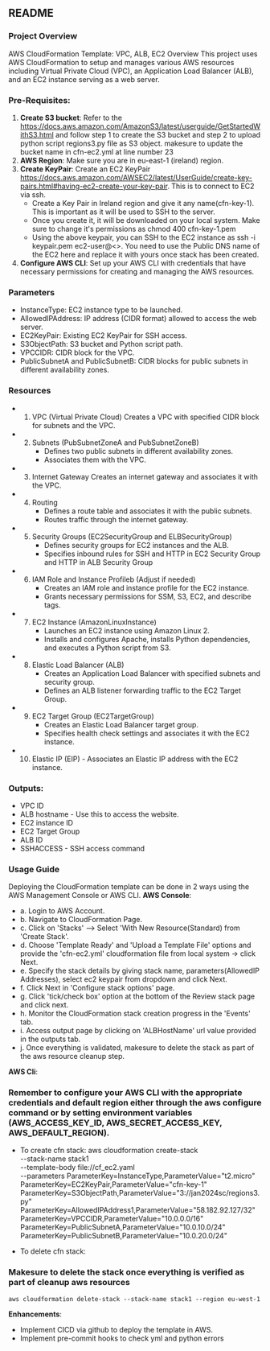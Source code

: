 ## README

### Project Overview
AWS CloudFormation Template: VPC, ALB, EC2
Overview
This project uses AWS CloudFormation to setup and manages various AWS resources including Virtual Private Cloud (VPC), an Application Load Balancer (ALB), and an EC2 instance serving as a web server.

###  Pre-Requisites:
1. **Create S3 bucket**: Refer to the https://docs.aws.amazon.com/AmazonS3/latest/userguide/GetStartedWithS3.html and follow step 1 to create the S3 bucket and step 2 to upload python script regions3.py file as S3 object. makesure to update the bucket name in cfn-ec2.yml at line number 23
2. **AWS Region**: Make sure you are in eu-east-1 (ireland) region.
3. **Create KeyPair**: Create an EC2 KeyPair https://docs.aws.amazon.com/AWSEC2/latest/UserGuide/create-key-pairs.html#having-ec2-create-your-key-pair. This is to connect to EC2 via ssh.
   - Create a Key Pair in Ireland region and give it any name(cfn-key-1). This is important as it will be used to SSH to the server.
   - Once you create it, it will be downloaded on your local system. Make sure to change it's permissions as chmod 400 cfn-key-1.pem
   - Using the above keypair, you can SSH to the EC2 instance as ssh -i keypair.pem ec2-user@<<publicDNS name>>. You need to use the Public DNS name of the EC2 here and replace it with yours once stack has been created.
4. **Configure AWS CLI**: Set up your AWS CLI with credentials that have necessary permissions for creating and managing the AWS resources.

###  Parameters
   - InstanceType: EC2 instance type to be launched.
   - AllowedIPAddress: IP address (CIDR format) allowed to access the web server.
   - EC2KeyPair: Existing EC2 KeyPair for SSH access.
   - S3ObjectPath: S3 bucket and Python script path.
   - VPCCIDR: CIDR block for the VPC.
   - PublicSubnetA and PublicSubnetB: CIDR blocks for public subnets in different availability zones.

### Resources
   - 1. VPC (Virtual Private Cloud)
        Creates a VPC with specified CIDR block for subnets and the VPC.
   - 2. Subnets (PubSubnetZoneA and PubSubnetZoneB)
        - Defines two public subnets in different availability zones.
        - Associates them with the VPC.
   - 3. Internet Gateway
        Creates an internet gateway and associates it with the VPC.
   - 4. Routing
        - Defines a route table and associates it with the public subnets.
        - Routes traffic through the internet gateway.
   - 5. Security Groups (EC2SecurityGroup and ELBSecurityGroup)
        - Defines security groups for EC2 instances and the ALB.
        - Specifies inbound rules for SSH and HTTP in EC2 Security Group and HTTP in ALB Security Group
   - 6. IAM Role and Instance Profileb (Adjust if needed)
        - Creates an IAM role and instance profile for the EC2 instance.
        - Grants necessary permissions for SSM, S3, EC2, and describe tags.
   - 7. EC2 Instance (AmazonLinuxInstance)
        - Launches an EC2 instance using Amazon Linux 2.
        - Installs and configures Apache, installs Python dependencies, and executes a Python script from S3.
   - 8. Elastic Load Balancer (ALB)
        - Creates an Application Load Balancer with specified subnets and security group.
        - Defines an ALB listener forwarding traffic to the EC2 Target Group.
   - 9. EC2 Target Group (EC2TargetGroup)
        - Creates an Elastic Load Balancer target group.
        - Specifies health check settings and associates it with the EC2 instance.
   - 10. Elastic IP (EIP)
    - Associates an Elastic IP address with the EC2 instance.

### Outputs:
   - VPC ID
   - ALB hostname - Use this to access the website.
   - EC2 instance ID
   - EC2 Target Group
   - ALB ID
   - SSHACCESS - SSH access command

### Usage Guide
Deploying the CloudFormation template can be done in 2 ways using the AWS Management Console or AWS CLI.
**AWS Console**:
   - a. Login to AWS Account.
   - b. Navigate to CloudFormation Page.
   - c. Click on 'Stacks' --> Select 'With New Resource(Standard) from 'Create Stack'.
   - d. Choose 'Template Ready' and 'Upload a Template File' options and provide the 'cfn-ec2.yml' cloudformation file from local system -> click Next.
   - e. Specify the stack details by giving stack name, parameters(AllowedIP Addresses), select ec2 keypair from dropdown and click Next.
   - f. Click Next in 'Configure stack options' page.
   - g. Click 'tick/check box' option at the bottom of the Review stack page and click next.
   - h. Monitor the CloudFormation stack creation progress in the 'Events' tab.
   - i. Access output page by clicking on 'ALBHostName' url value provided in the outputs tab.
   - j. Once everything is validated, makesure to delete the stack as part of the aws resource cleanup step.

**AWS Cli**:
###  Remember to configure your AWS CLI with the appropriate credentials and default region either through the aws configure command or by setting environment variables (AWS_ACCESS_KEY_ID, AWS_SECRET_ACCESS_KEY, AWS_DEFAULT_REGION).
   - To create cfn stack:
    aws cloudformation create-stack \
    --stack-name stack1 \
    --template-body file://cf_ec2.yaml \
    --parameters ParameterKey=InstanceType,ParameterValue="t2.micro" ParameterKey=EC2KeyPair,ParameterValue="cfn-key-1" ParameterKey=S3ObjectPath,ParameterValue="3://jan2024sc/regions3.py" ParameterKey=AllowedIPAddress1,ParameterValue="58.182.92.127/32" ParameterKey=VPCCIDR,ParameterValue="10.0.0.0/16"  ParameterKey=PublicSubnetA,ParameterValue="10.0.10.0/24" ParameterKey=PublicSubnetB,ParameterValue="10.0.20.0/24"

   - To delete cfn stack:
###  Makesure to delete the stack once everything is verified as part of cleanup aws resources
    aws cloudformation delete-stack --stack-name stack1 --region eu-west-1

**Enhancements**:
   - Implement CICD via github to deploy the template in AWS.
   - Implement pre-commit hooks to check yml and python errors

